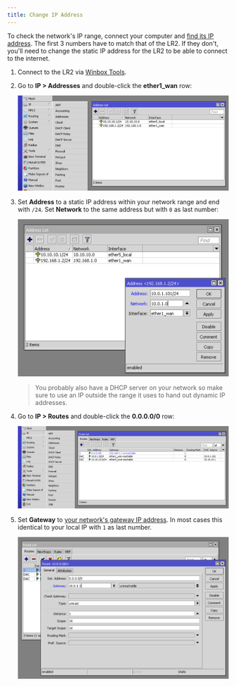 ```yaml
---
title: Change IP Address
---
```

To check the network's IP range, connect your computer and [find its IP address](https://kb.iu.edu/d/aapa). The first 3 numbers have to match that of the LR2. If they don't, you'll need to change the static IP address for the LR2 to be able to connect to the internet.

1.  Connect to the LR2 via [Winbox Tools](winbox.md).
2.  Go to **IP > Addresses** and double-click the **ether1_wan** row: 

    ![IP > Addresses](ip-addresses.png)

3.  Set **Address** to a static IP address within your network range and end with `/24`. Set **Network** to the same address but with `0` as last number:

    ![Address](ip-address.png)

    > You probably also have a DHCP server on your network so make sure to use an IP outside the range it uses to hand out dynamic IP addresses.
    
4.  Go to **IP > Routes** and double-click the **0.0.0.0/0** row:

    ![IP > Routes](ip-routes.png)
    
5.  Set **Gateway** to [your network's gateway IP address](http://www.noip.com/support/knowledgebase/finding-your-default-gateway/). In most cases this identical to your local IP with `1` as last number.

    ![Route](ip-route.png)
